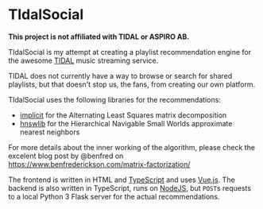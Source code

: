 # TIdalSocial

**This project is not affiliated with TIDAL or ASPIRO AB.**

TIdalSocial is my attempt at creating a playlist recommendation engine for the awesome [TIDAL](https://tidal.com/) music streaming service. 

TIDAL does not currently have a way to browse or search for shared playlists, but that doesn't stop us, the fans, from creating our own platform.

TIdalSocial uses the following libraries for the recommendations:
* [implicit](https://github.com/benfred/implicit/) for the Alternating Least Squares matrix decomposition
* [hnswlib](https://github.com/nmslib/hnswlib) for the Hierarchical Navigable Small Worlds approximate nearest neighbors

For more details about the inner working of the algorithm, please check the excelent blog post by @benfred on https://www.benfrederickson.com/matrix-factorization/

The frontend is written in HTML and [TypeScript](https://www.typescriptlang.org) and uses [Vue.js](https://vuejs.org).
The backend is also written in TypeScript, runs on [NodeJS](https://nodejs.org/), but `POST`s requests to a local Python 3 Flask server for the actual recommendations.
